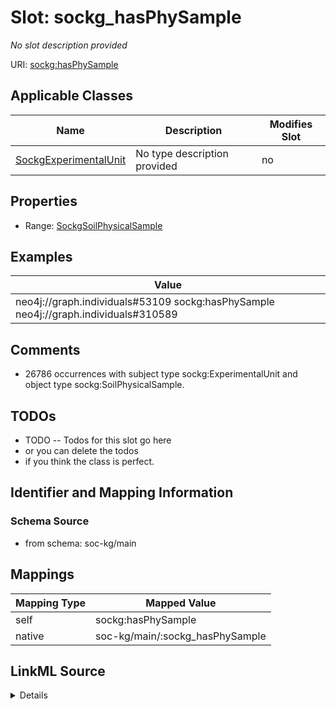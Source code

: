 

# Slot: sockg_hasPhySample


_No slot description provided_





URI: [sockg:hasPhySample](http://www.semanticweb.org/sockg/ontologies/2024/0/soil-carbon-ontology/hasPhySample)



<!-- no inheritance hierarchy -->





## Applicable Classes

| Name | Description | Modifies Slot |
| --- | --- | --- |
| [SockgExperimentalUnit](../classes/SockgExperimentalUnit.md) | No type description provided |  no  |







## Properties

* Range: [SockgSoilPhysicalSample](../classes/SockgSoilPhysicalSample.md)






## Examples

| Value |
| --- |
| neo4j://graph.individuals#53109 sockg:hasPhySample neo4j://graph.individuals#310589 |

## Comments

* 26786 occurrences with subject type sockg:ExperimentalUnit and object type sockg:SoilPhysicalSample.

## TODOs

* TODO -- Todos for this slot go here
* or you can delete the todos
* if you think the class is perfect.

## Identifier and Mapping Information







### Schema Source


* from schema: soc-kg/main




## Mappings

| Mapping Type | Mapped Value |
| ---  | ---  |
| self | sockg:hasPhySample |
| native | soc-kg/main/:sockg_hasPhySample |




## LinkML Source

<details>
```yaml
name: sockg_hasPhySample
description: No slot description provided
todos:
- TODO -- Todos for this slot go here
- or you can delete the todos
- if you think the class is perfect.
comments:
- 26786 occurrences with subject type sockg:ExperimentalUnit and object type sockg:SoilPhysicalSample.
examples:
- value: neo4j://graph.individuals#53109 sockg:hasPhySample neo4j://graph.individuals#310589
from_schema: soc-kg/main
rank: 1000
slot_uri: sockg:hasPhySample
alias: sockg_hasPhySample
domain_of:
- sockg_ExperimentalUnit
range: sockg_SoilPhysicalSample

```
</details>